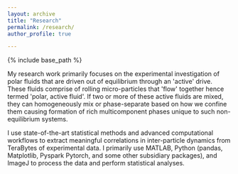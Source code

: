 ```yaml
---
layout: archive
title: "Research"
permalink: /research/
author_profile: true

---
```


{% include base_path %}


My research work primarily focuses on the experimental investigation of  polar fluids that are driven out of equilibrium through an 'active' drive.  These fluids comprise of rolling micro-particles that 'flow' together hence termed 'polar, active fluid'. If two or more of these active fluids are mixed, they can homogeneously mix or phase-separate based on how we confine them causing formation of rich multicomponent phases unique to such non-equilibrium systems. 

I use state-of-the-art statistical methods and advanced computational workflows to extract meaningful correlations in inter-particle dynamics from TeraBytes of experimental data.  I primarily use MATLAB, Python (pandas, Matplotlib, Pyspark Pytorch, and some other subsidiary packages), and ImageJ to process the data and perform statistical analyses. 

